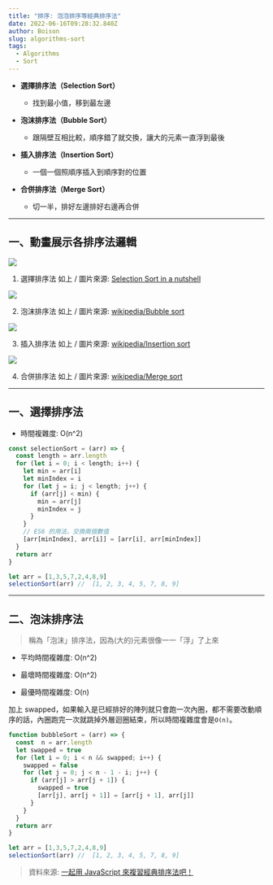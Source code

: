 ```yaml
---
title: "排序: 泡泡排序等經典排序法"
date: 2022-06-16T09:28:32.840Z
author: Boison
slug: algorithms-sort
tags:
  - Algorithms
  - Sort
---
```

* **選擇排序法（Selection Sort）**

  * 找到最小值，移到最左邊

* **泡沫排序法（Bubble Sort）**

  * 跟隔壁互相比較，順序錯了就交換，讓大的元素一直浮到最後

* **插入排序法（Insertion Sort）**

  * 一個一個照順序插入到順序對的位置

* **合併排序法（Merge Sort）**

  * 切一半，排好左邊排好右邊再合併

---

## 一、動畫展示各排序法邏輯

![](https://miro.medium.com/max/700/1*k0dHMa2l2bRr95VB4llOqw.gif)

1. 選擇排序法 如上 / 圖片來源: [Selection Sort in a nutshell](https://medium.com/madhash/selection-sort-in-a-nutshell-how-when-where-932275135c00)

![](https://upload.wikimedia.org/wikipedia/commons/0/06/Bubble-sort.gif)

2. 泡沫排序法 如上 / 圖片來源: [wikipedia/Bubble sort](https://en.wikipedia.org/wiki/Bubble_sort)

![](https://upload.wikimedia.org/wikipedia/commons/9/9c/Insertion-sort-example.gif)

3. 插入排序法 如上 / 圖片來源: [wikipedia/Insertion sort](https://en.wikipedia.org/wiki/Insertion_sort)

![](https://upload.wikimedia.org/wikipedia/commons/c/cc/Merge-sort-example-300px.gif)

4. 合併排序法 如上 / 圖片來源: [wikipedia/Merge sort](https://en.wikipedia.org/wiki/Merge_sort)

---

## 一、選擇排序法

* 時間複雜度: O(n^2)

```javascript
const selectionSort = (arr) => {
  const length = arr.length
  for (let i = 0; i < length; i++) {
    let min = arr[i]
    let minIndex = i
    for (let j = i; j < length; j++) {
      if (arr[j] < min) {
        min = arr[j]
        minIndex = j
      }
    }  
    // ES6 的用法，交換兩個數值
    [arr[minIndex], arr[i]] = [arr[i], arr[minIndex]]
  }
  return arr
}

let arr = [1,3,5,7,2,4,8,9]
selectionSort(arr) //  [1, 2, 3, 4, 5, 7, 8, 9]
```

---

## 二、泡沫排序法

> 稱為「泡沫」排序法，因為(大的)元素很像一一「浮」了上來

* 平均時間複雜度: O(n^2)

* 最壞時間複雜度: O(n^2)

* 最優時間複雜度: O(n) 

加上 swapped，如果輸入是已經排好的陣列就只會跑一次內圈，都不需要改動順序的話，內圈跑完一次就跳掉外層迴圈結束，所以時間複雜度會是`O(n)`。

```javascript
function bubbleSort = (arr) => {
  const  n = arr.length
  let swapped = true
  for (let i = 0; i < n && swapped; i++) {
    swapped = false
    for (let j = 0; j < n - 1 - i; j++) {
      if (arr[j] > arr[j + 1]) {
        swapped = true
        [arr[j], arr[j + 1]] = [arr[j + 1], arr[j]]
      }
    }
  }
  return arr
}

let arr = [1,3,5,7,2,4,8,9]
selectionSort(arr) //  [1, 2, 3, 4, 5, 7, 8, 9]
```

> 資料來源: [一起用 JavaScript 來複習經典排序法吧！](https://blog.huli.tw/2017/08/27/review-the-classical-sort-algorithm-with-javascript/)